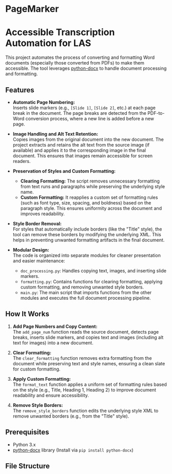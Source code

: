 # PageMarker
# Accessible Transcription Automation for LAS

This project automates the process of converting and formatting Word documents (especially those converted from PDFs) to make them accessible. The tool leverages [python-docx](https://python-docx.readthedocs.io/) to handle document processing and formatting.

## Features

- **Automatic Page Numbering:**  
  Inserts slide markers (e.g., `[Slide 1]`, `[Slide 2]`, etc.) at each page break in the document. The page breaks are detected from the PDF-to-Word conversion process, where a new line is added before a new page.

- **Image Handling and Alt Text Retention:**  
  Copies images from the original document into the new document. The project extracts and retains the alt text from the source image (if available) and applies it to the corresponding image in the final document. This ensures that images remain accessible for screen readers.

- **Preservation of Styles and Custom Formatting:**  
  - **Clearing Formatting:** The script removes unnecessary formatting from text runs and paragraphs while preserving the underlying style name.
  - **Custom Formatting:** It reapplies a custom set of formatting rules (such as font type, size, spacing, and boldness) based on the paragraph style. This ensures uniformity across the document and improves readability.

- **Style Border Removal:**  
  For styles that automatically include borders (like the "Title" style), the tool can remove these borders by modifying the underlying XML. This helps in preventing unwanted formatting artifacts in the final document.

- **Modular Design:**  
  The code is organized into separate modules for cleaner presentation and easier maintenance:
  - `doc_processing.py`: Handles copying text, images, and inserting slide markers.
  - `formatting.py`: Contains functions for clearing formatting, applying custom formatting, and removing unwanted style borders.
  - `main.py`: The main script that imports functions from the other modules and executes the full document processing pipeline.

## How It Works

1. **Add Page Numbers and Copy Content:**  
   The `add_page_num` function reads the source document, detects page breaks, inserts slide markers, and copies text and images (including alt text for images) into a new document.

2. **Clear Formatting:**  
   The `clear_formatting` function removes extra formatting from the document while preserving text and style names, ensuring a clean slate for custom formatting.

3. **Apply Custom Formatting:**  
   The `format_text` function applies a uniform set of formatting rules based on the style (e.g., Title, Heading 1, Heading 2) to improve document readability and ensure accessibility.

4. **Remove Style Borders:**  
   The `remove_style_borders` function edits the underlying style XML to remove unwanted borders (e.g., from the "Title" style).

## Prerequisites

- Python 3.x
- [python-docx](https://pypi.org/project/python-docx/) library (Install via `pip install python-docx`)

## File Structure

